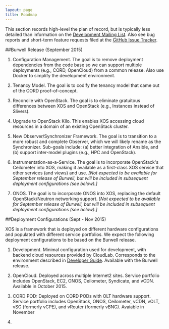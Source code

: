 ```yaml
---
layout: page
title: Roadmap
---
```


This section records high-level the plan of record, but is typically
less detailed than information on the
[Development Mailing List](https://groups.google.com/a/xosproject.org/forum/#!forum/devel).
Also see bug reports and short-term feature requests filed at the [GitHub Issue
Tracker](https://github.com/open-cloud/xos/issues).

##Burwell Release (September 2015)

1. Configuration Management. The goal is to remove deployment
dependencies from the code base so we can support multiple deployments
(e.g., CORD, OpenCloud) from a common release. Also use Docker to
simplify the development environment.

2. Tenancy Model. The goal is to codify the tenancy model that came
out of the CORD proof-of-concept.

3. Reconcile with OpenStack. The goal is to eliminate gratuitous
differences between XOS and OpenStack (e.g., Instances instead of Slivers).

4. Upgrade to OpenStack Kilo. This enables XOS accessing cloud
resources in a domain of an existing OpenStack cluster.

5. New Observer/Synchronizer Framework. The goal is to transition to
a more robust and complete Observer,  which we will likely rename as
the Synchronizer. Sub-goals include: (a) better integration of
Ansible, and (b) support inter-model plugins (e.g., HPC and OpenStack).

6. Instrumentation-as-a-Service. The goal is to incorporate
OpenStack's Ceilometer into XOS, making it available as a first-class
XOS service that other services (and views) and use. *[Not expected to
be available for September release of Burwell, but will be included in
subsequent deployment configurations (see below).]*

7. ONOS. The goal is to incorporate ONOS into XOS, replacing the
default OpenStack/Neutron networking support. *[Not expected to
be available for September release of Burwell, but will be included in
subsequent deployment configurations (see below).]*

##Deployment Configurations (Sept - Nov 2015)

XOS is a framework that is deployed on different hardware
configurations and populated with different service portfolios. We
expect the following deployment configurations to be based on the
Burwell release.

1. Development. Minimal configuration used for development, with
backend cloud resources provided by CloudLab. Corresponds to the
environment described in [Developer Guide](../2_developer). Available
with the Burwell release.

2. OpenCloud. Deployed across multiple Internet2 sites. Service
portfolio includes OpenStack, EC2, ONOS, Ceilometer, Syndicate, and
vCDN. Available in October 2015.

3. CORD POD: Deployed on CORD PODs with OLT hardware support. Service
portfolio includes OpenStack, ONOS, Ceilometer, vCDN, vOLT, vSG
(formerly vCPE), and vRouter (formerly vBNG). Avaiable in November
2015.
